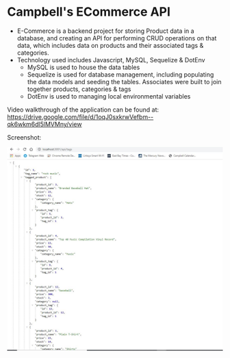 # Campbell's ECommerce API

  - E-Commerce is a backend project for storing Product data in a database, and creating an API for performing CRUD operations on that data, which includes data on products and their associated tags & categories.
  - Technology used includes Javascript, MySQL, Sequelize & DotEnv
    - MySQL is used to house the data tables
    - Sequelize is used for database management, including populating the data models and seeding the tables. Associates were built to join together products, categories & tags
    - DotEnv is used to managing local environmental variables


Video walkthrough of the application can be found at: https://drive.google.com/file/d/1oqJ0sxkrwVefbm--qk6wkm6dl5lMVMny/view

Screenshot:

![alt text](./Develop/assets/images/screenshot.JPG "Live Application Screenshot")

